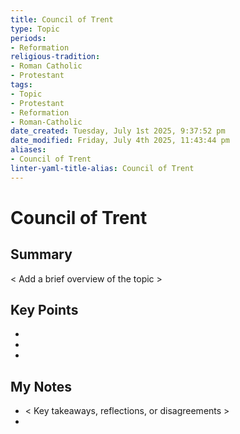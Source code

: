 ```yaml
---
title: Council of Trent
type: Topic
periods:
- Reformation
religious-tradition:
- Roman Catholic
- Protestant
tags:
- Topic
- Protestant
- Reformation
- Roman-Catholic
date_created: Tuesday, July 1st 2025, 9:37:52 pm
date_modified: Friday, July 4th 2025, 11:43:44 pm
aliases:
- Council of Trent
linter-yaml-title-alias: Council of Trent
---
```


# Council of Trent

## Summary
< Add a brief overview of the topic >

## Key Points
- 
- 
- 

## My Notes
- < Key takeaways, reflections, or disagreements >
- 